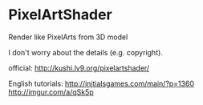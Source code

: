 # PixelArtShader
Render like PixelArts from 3D model

I don't worry about the details (e.g. copyright).


official:
http://kushi.lv9.org/pixelartshader/


English tutorials:
http://initialsgames.com/main/?p=1360
http://imgur.com/a/qSk5p
